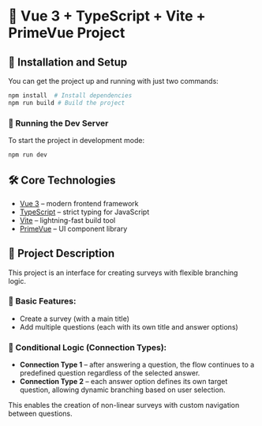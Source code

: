 # 📌 Vue 3 + TypeScript + Vite + PrimeVue Project

## 🚀 Installation and Setup

You can get the project up and running with just two commands:

```sh
npm install  # Install dependencies
npm run build # Build the project
```

### 📌 Running the Dev Server

To start the project in development mode:

```sh
npm run dev
```

## 🛠️ Core Technologies

- [Vue 3](https://vuejs.org/) – modern frontend framework  
- [TypeScript](https://www.typescriptlang.org/) – strict typing for JavaScript  
- [Vite](https://vitejs.dev/) – lightning-fast build tool  
- [PrimeVue](https://primevue.org/) – UI component library

## 🧩 Project Description

This project is an interface for creating surveys with flexible branching logic.

### 🔧 Basic Features:
- Create a survey (with a main title)
- Add multiple questions (each with its own title and answer options)

### 🧠 Conditional Logic (Connection Types):
- **Connection Type 1** – after answering a question, the flow continues to a predefined question regardless of the selected answer.
- **Connection Type 2** – each answer option defines its own target question, allowing dynamic branching based on user selection.

This enables the creation of non-linear surveys with custom navigation between questions.

